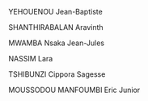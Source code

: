 YEHOUENOU Jean-Baptiste

SHANTHIRABALAN Aravinth

MWAMBA Nsaka Jean-Jules

NASSIM Lara

TSHIBUNZI Cippora Sagesse

MOUSSODOU MANFOUMBI Eric Junior
